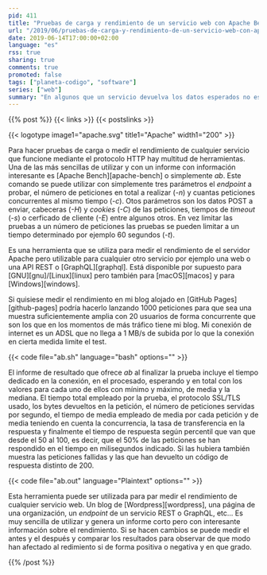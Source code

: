 ```yaml
---
pid: 411
title: "Pruebas de carga y rendimiento de un servicio web con Apache Bench"
url: "/2019/06/pruebas-de-carga-y-rendimiento-de-un-servicio-web-con-apache-bench/"
date: 2019-06-14T17:00:00+02:00
language: "es"
rss: true
sharing: true
comments: true
promoted: false
tags: ["planeta-codigo", "software"]
series: ["web"]
summary: "En algunos que un servicio devuelva los datos esperados no es suficiente, otros requisitos no funcionales o de términos de servicio son que sus tiempos de respuesta sean menores al especificado en sus requisitos, que sea capaz de soportar cierto número de peticiones concurrentes o de atender un número de peticiones por minuto. Para asegurar que el servicio es capaz de cumplir estos requisitos funcionales hay que utilizar herramientas que permitan evaluar su desempeño, una de ellas muy fácil de utilizar y que proporciona valiosa información es Apache Bench."
---
```


{{% post %}}
{{< links >}}
{{< postslinks >}}

{{< logotype image1="apache.svg" title1="Apache" width1="200" >}}

Para hacer pruebas de carga o medir el rendimiento de cualquier servicio que funcione mediante el protocolo HTTP hay multitud de herramientas. Una de las más sencillas de utilizar y con un informe con información interesante es [Apache Bench][apache-bench] o simplemente _ab_. Este comando se puede utilizar con simplemente tres parámetros el _endpoint_ a probar, el número de peticiones en total a realizar (_-n_) y cuantas peticiones concurrentes al mismo tiempo (_-c_). Otos parámetros son los datos POST a enviar, cabeceras (_-H_) y _cookies_ (_-C_) de las peticiones, tiempos de _timeout_ (_-s_) o cerficado de cliente (_-E_) entre algunos otros. En vez limitar las pruebas a un número de peticiones las pruebas se pueden limitar a un tiempo determinado por ejemplo 60 segundos (_-t_).

Es una herramienta que se utiliza para medir el rendimiento de el servidor Apache pero utilizable para cualquier otro servicio por ejemplo una web o una API REST o [GraphQL][graphql]. Está disponible por supuesto para [GNU][gnu]/[Linux][linux] pero también para [macOS][macos] y para [Windows][windows].

Si quisiese medir el rendimiento en mi blog alojado en [GitHub Pages][github-pages] podría hacerlo lanzando 1000 peticiones para que sea una muestra suficientemente amplia con 20 usuarios de forma concurrente que son los que en los momentos de más tráfico tiene mi blog. Mi conexión de internet es un ADSL que no llega a 1 MB/s de subida por lo que la conexión en cierta medida limite el test.

{{< code file="ab.sh" language="bash" options="" >}}

El informe de resultado que ofrece _ab_ al finalizar la prueba incluye el tiempo dedicado en la conexión, en el procesado, esperando y en total con los valores para cada uno de ellos con mínimo y máximo, de media y la mediana. El tiempo total empleado por la prueba, el protocolo SSL/TLS usado, los bytes devueltos en la petición, el número de peticiones servidas por segundo, el tiempo de media empleado de media por cada petición y de media teniendo en cuenta la concurrencia, la tasa de transferencia en la respuesta y finalmente el tiempo de respuesta según percentil que van que desde el 50 al 100, es decir, que el 50% de las peticiones se han respondido en el tiempo en milisegundos indicado. Si las hubiera también muestra las peticiones fallidas y las que han devuelto un código de respuesta distinto de 200.

{{< code file="ab.out" language="Plaintext" options="" >}}

Esta herramienta puede ser utilizada para par medir el rendimiento de cualquier servicio web. Un blog de [Wordpress][wordpress], una página de una organización, un _endpoint_ de un servicio REST o GraphQL, etc... Es muy sencilla de utilizar y genera un informe corto pero con interesante información sobre el rendimiento. Si se hacen cambios se puede medir el antes y el después y comparar los resultados para observar de que modo han afectado al redimiento si de forma positiva o negativa y en que grado.

{{% /post %}}

